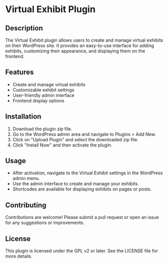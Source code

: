 # Virtual Exhibit Plugin

## Description
The Virtual Exhibit plugin allows users to create and manage virtual exhibits on their WordPress site. It provides an easy-to-use interface for adding exhibits, customizing their appearance, and displaying them on the frontend.

## Features
- Create and manage virtual exhibits
- Customizable exhibit settings
- User-friendly admin interface
- Frontend display options

## Installation
1. Download the plugin zip file.
2. Go to the WordPress admin area and navigate to Plugins > Add New.
3. Click on "Upload Plugin" and select the downloaded zip file.
4. Click "Install Now" and then activate the plugin.

## Usage
- After activation, navigate to the Virtual Exhibit settings in the WordPress admin menu.
- Use the admin interface to create and manage your exhibits.
- Shortcodes are available for displaying exhibits on pages or posts.

## Contributing
Contributions are welcome! Please submit a pull request or open an issue for any suggestions or improvements.

## License
This plugin is licensed under the GPL v2 or later. See the LICENSE file for more details.